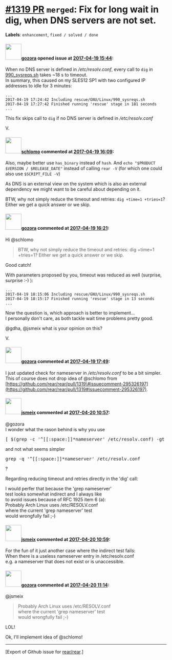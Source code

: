 [\#1319 PR](https://github.com/rear/rear/pull/1319) `merged`: Fix for long wait in dig, when DNS servers are not set.
=====================================================================================================================

**Labels**: `enhancement`, `fixed / solved / done`

#### <img src="https://avatars.githubusercontent.com/u/12116358?u=1c5ba9dcee5ca3082f03029a7fbe647efd30eb49&v=4" width="50">[gozora](https://github.com/gozora) opened issue at [2017-04-19 15:44](https://github.com/rear/rear/pull/1319):

When no DNS server is defined in */etc/resolv.conf*, every call to `dig`
in
[990\_sysreqs.sh](https://github.com/rear/rear/blob/master/usr/share/rear/rescue/GNU/Linux/990_sysreqs.sh#L107)
takes ~18 s to timeout.  
In summary, this caused on my SLES12 SP1 with two configured IP
addresses to idle for 3 minutes:

    ...
    2017-04-19 17:24:42 Including rescue/GNU/Linux/990_sysreqs.sh
    2017-04-19 17:27:42 Finished running 'rescue' stage in 181 seconds
    ...

This fix skips call to `dig` if no DNS server is defined in
*/etc/resolv.conf*

V.

#### <img src="https://avatars.githubusercontent.com/u/101384?v=4" width="50">[schlomo](https://github.com/schlomo) commented at [2017-04-19 16:09](https://github.com/rear/rear/pull/1319#issuecomment-295326197):

Also, maybe better use `has_binary` instead of `hash`. And
`echo "$PRODUCT $VERSION / $RELEASE_DATE"` instead of calling `rear -V`
(for which one could also use `$SCRIPT_FILE -V`)

As DNS is an external view on the system which is also an external
dependency we might want to be careful about depending on it.

BTW, why not simply reduce the timeout and retries:
`dig +time=1 +tries=1`? Either we get a quick answer or we skip.

#### <img src="https://avatars.githubusercontent.com/u/12116358?u=1c5ba9dcee5ca3082f03029a7fbe647efd30eb49&v=4" width="50">[gozora](https://github.com/gozora) commented at [2017-04-19 16:21](https://github.com/rear/rear/pull/1319#issuecomment-295330827):

Hi @schlomo

> BTW, why not simply reduce the timeout and retries: dig +time=1
> +tries=1? Either we get a quick answer or we skip.

Good catch!

With parameters proposed by you, timeout was reduced as well (surprise,
surprise :-) ):

    ...
    2017-04-19 18:15:06 Including rescue/GNU/Linux/990_sysreqs.sh
    2017-04-19 18:15:17 Finished running 'rescue' stage in 13 seconds
    ...

Now the question is, which approach is better to implement...  
I personally don't care, as both tackle wait time problems pretty good.

@gdha, @jsmeix what is your opinion on this?

V.

#### <img src="https://avatars.githubusercontent.com/u/12116358?u=1c5ba9dcee5ca3082f03029a7fbe647efd30eb49&v=4" width="50">[gozora](https://github.com/gozora) commented at [2017-04-19 17:49](https://github.com/rear/rear/pull/1319#issuecomment-295364647):

I just updated check for nameserver in */etc/resolv.conf* to be a bit
simpler.  
This of course does not drop idea of @schlomo from
[https://github.com/rear/rear/pull/1319\#issuecomment-295326197](https://github.com/rear/rear/pull/1319#issuecomment-295326197).

#### <img src="https://avatars.githubusercontent.com/u/1788608?u=925fc54e2ce01551392622446ece427f51e2f0ce&v=4" width="50">[jsmeix](https://github.com/jsmeix) commented at [2017-04-20 10:57](https://github.com/rear/rear/pull/1319#issuecomment-295682542):

@gozora  
I wonder what the rason behind is why you use

<pre>
[ $(grep -c '^[[:space:]]*nameserver' /etc/resolv.conf) -gt 0 ]
</pre>

and not what seems simpler

<pre>
grep -q '^[[:space:]]*nameserver' /etc/resolv.conf
</pre>

?

Regarding reducing timeout and retries directly in the 'dig' call:

I would perfer that because the 'grep nameserver'  
test looks somewhat indirect and I always like  
to avoid issues because of RFC 1925 item 6 (a):  
Probably Arch Linux uses /etc/RESOLV.conf  
where the current 'grep nameserver' test  
would wrongfully fail ;-)

#### <img src="https://avatars.githubusercontent.com/u/1788608?u=925fc54e2ce01551392622446ece427f51e2f0ce&v=4" width="50">[jsmeix](https://github.com/jsmeix) commented at [2017-04-20 10:59](https://github.com/rear/rear/pull/1319#issuecomment-295683439):

For the fun of it just another case where the indirect test fails:  
When there is a useless nameserver entry in /etc/resolv.conf  
e.g. a nameserver that does not exist or is unaccessible.

#### <img src="https://avatars.githubusercontent.com/u/12116358?u=1c5ba9dcee5ca3082f03029a7fbe647efd30eb49&v=4" width="50">[gozora](https://github.com/gozora) commented at [2017-04-20 11:14](https://github.com/rear/rear/pull/1319#issuecomment-295688895):

@jsmeix

> Probably Arch Linux uses /etc/RESOLV.conf  
> where the current 'grep nameserver' test  
> would wrongfully fail ;-)

LOL!

Ok, I'll implement idea of @schlomo!

------------------------------------------------------------------------

\[Export of Github issue for
[rear/rear](https://github.com/rear/rear).\]
